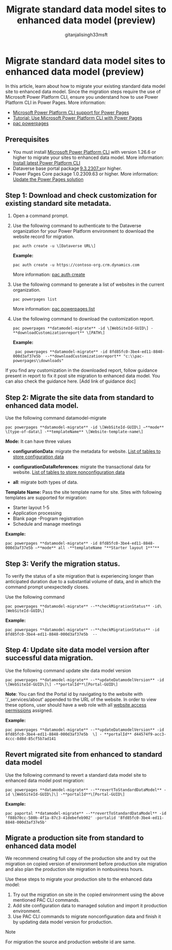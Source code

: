 ﻿---
title: Migrate standard data model sites to enhanced data model (preview)
description: Learn how to use the enhanced data model in a Power Pages site.
author:  gitanjalisingh33msft
ms.topic: conceptual
ms.custom: 
ms.date: 10/31/2023
ms.subservice:
ms.author: gisingh 
ms.reviewer: kkendrick
contributors:
    - gitanjalisingh33msft
    - professorkendrick
---

# Migrate standard data model sites to enhanced data model (preview)

In this article, learn about how to migrate your existing standard data model site to enhanced data model. Since the migration steps require the use of Microsoft Power Platform CLI, ensure you understand how to use Power Platform CLI in Power Pages. More information: 
- [Microsoft Power Platform CLI support for Power Pages](../configure/power-platform-cli.md)
- [Tutorial: Use Microsoft Power Platform CLI with Power Pages](../configure/power-platform-cli-tutorial.md)
- [pac powerpages](/power-platform/developer/cli/reference/powerpages)

## Prerequisites

- You must install [Microsoft Power Platform CLI](/power-platform/developer/cli/introduction#install-using-power-platform-tools-for-visual-studio-code) with version 1.26.6 or higher to migrate your sites to enhanced data model. More information: [Install latest Power Platform CLI](/power-platform/developer/cli/introduction#update-power-platform-cli-for-windowsmacoslinux)
- Dataverse base portal package [9.3.2307.x](/power-apps/maker/portals/versions/package-version-9.3.2209)or higher. 
- Power Pages Core package 1.0.2309.63 or higher. More information: [Update the Power Pages solution](update-solution.md)

## Step 1: Download and check customization for existing standard site metadata.

1. Open a command prompt.

1. Use the following command to authenticate to the Dataverse organization for your Power Platform environment to download the website record for migration.

    ```pac auth create -u \[Dataverse URL\]```

    **Example:**

    ```pac auth create -u https://contoso-org.crm.dynamics.com```

    More information: [pac auth create](/power-platform/developer/cli/reference/auth)

1. Use the following command to generate a list of websites in the current organization.

    ```pac powerpages list```

    More information: [pac powerpages list](/power-platform/developer/cli/reference/powerpages#pac-powerpages-list)

1. Use the following command to download the customization report.

    ```pac powerpages **datamodel-migrate** -id \[WebSiteId-GUID\] -**downloadCustomizationreport** \[PATH\]```

    **Example:**

   ``` pac powerpages **datamodel-migrate** -id 8fd85fc0-3be4-ed11-8848-000d3af37e5b  --**downloadCustomizationreport** "c:\\pac-powerpages\\downloads"```

If you find any customization in the downloaded report, follow guidance present in report to fix it post site migration to enhanced data model. You can also check the guidance here. \[Add link of guidance doc\]

## Step 2: Migrate the site data from standard to enhanced data model.

Use the following command datamodel-migrate

```pac powerpages **datamodel-migrate** -id \[WebSiteId-GUID\] –**mode** \[type-of-data\] -**templateName** \[Website-template-name\]```

**Mode:** It can have three values

- **configurationData**: migrate the metadata for website. [List of tables to store configuration data](enhanced-data-model.md#virtual-tables)

- **configurationDataReferences**: migrate the transactional data for website. [List of tables to store nonconfiguration data](enhanced-data-model.md#nonconfiguration-tables)

- **all**: migrate both types of data.

**Template Name:** Pass the site template name for site. Sites with following templates are supported for migration:

- Starter layout 1-5
- Application processing
- Blank page
-Program registration
- Schedule and manage meetings

**Example:**

```pac powerpages **datamodel-migrate** -id 8fd85fc0-3be4-ed11-8848-000d3af37e5b –**mode** all -**templateName "**Starter layout 1**"**```

## Step 3: Verify the migration status.

To verify the status of a site migration that is experiencing longer than anticipated duration due to a substantial volume of data, and in which the command prompt unexpectedly closes.

Use the following command 

```pac powerpages **datamodel-migrate** --**checkMigrationStatus** -id\[WebSiteId-GUID\]```

**Example:**

```pac powerpages **datamodel-migrate** --**checkMigrationStatus** -id 8fd85fc0-3be4-ed11-8848-000d3af37e5b  --```

## Step 4: Update site data model version after successful data migration.

Use the following command update site data model version

```pac powerpages **datamodel-migrate** --**updateDatamodelVersion** -id \[WebSiteId-GUID\]\] -**portalId**\[Portal-GUID\]```

**Note**: You can find the Portal id by navigating to the website with '/\_services/about' appended to the URL of the website. In order to view these options, user should have a web role with all [website access permissions](../security/website-access-permission.md) assigned.

**Example:**

```pac powerpages **datamodel-migrate** --**updateDatamodelVersion** -id 8fd85fc0-3be4-ed11-8848-000d3af37e5b  \] - **portalId** d44574f9-acc3-4ccc-8d8d-85cf5b7ad141```

## Revert migrated site from enhanced to standard data model

Use the following command to revert a standard data model site to enhanced data model post migration:

```pac powerpages **datamodel-migrate** --**revertToStandardDataModel** -id \[WebSiteId-GUID\]\] -**portalId**\[Portal-GUID\]```

**Example:**

```pac paportal **datamodel-migrate** --**revertToStandardDataModel** -id 'f88b70cc-580b-4f1a-87c3-41debefeb902' -portalid '8fd85fc0-3be4-ed11-8848-000d3af37e5b'```

## Migrate a production site from standard to enhanced data model

We recommend creating full copy of the production site and try out the migration on copied version of environment before production site migration and also plan the production site migration in nonbusiness hours.

Use these steps to migrate your production site to the enhanced data model:

1. Try out the migration on site in the copied environment using the above mentioned PAC CLI commands.
1. Add site configuration data to managed solution and import it production environment.
1. Use PAC CLI commands to migrate nonconfiguration data and finish it by updating data model version for production.

> [!NOTE]
> For migration the source and production website id are same.
